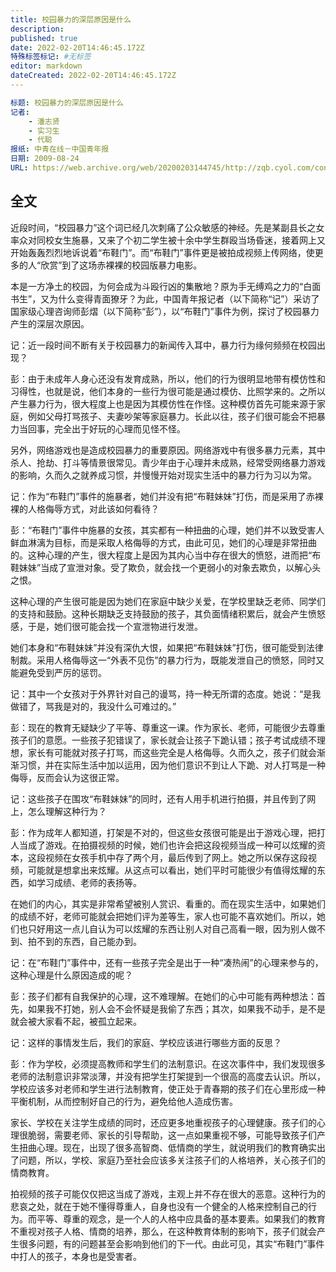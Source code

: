 ```yaml
---
title: 校园暴力的深层原因是什么
description:
published: true
date: 2022-02-20T14:46:45.172Z
特殊标签标记: #无标签
editor: markdown
dateCreated: 2022-02-20T14:46:45.172Z
---
```


```YAML
标题: 校园暴力的深层原因是什么
记者:
    - 潘志贤
    - 实习生
    - 代聪
报纸: 中青在线－中国青年报
日期: 2009-08-24
URL: https://web.archive.org/web/20200203144745/http://zqb.cyol.com/content/2009-08/24/content_2817816.htm
```

## 全文

近段时间，“校园暴力”这个词已经几次刺痛了公众敏感的神经。先是某副县长之女率众对同校女生施暴，又来了个初二学生被十余中学生群殴当场昏迷，接着网上又开始轰轰烈烈地诉说着“布鞋门”。而“布鞋门”事件更是被拍成视频上传网络，使更多的人“欣赏”到了这场赤裸裸的校园版暴力电影。

本是一方净土的校园，为何会成为斗殴行凶的集散地？原为手无缚鸡之力的“白面书生”，又为什么变得青面獠牙？为此，中国青年报记者（以下简称“记”）采访了国家级心理咨询师彭熠（以下简称“彭”），以“布鞋门”事件为例，探讨了校园暴力产生的深层次原因。

记：近一段时间不断有关于校园暴力的新闻传入耳中，暴力行为缘何频频在校园出现？

彭：由于未成年人身心还没有发育成熟，所以，他们的行为很明显地带有模仿性和习得性，也就是说，他们本身的一些行为很可能是通过模仿、比照学来的。之所以产生暴力行为，很大程度上也是因为其模仿性在作怪。这种模仿首先可能来源于家庭，例如父母打骂孩子、夫妻吵架等家庭暴力。长此以往，孩子们很可能会不把暴力当回事，完全出于好玩的心理而见怪不怪。

另外，网络游戏也是造成校园暴力的重要原因。网络游戏中有很多暴力元素，其中杀人、抢劫、打斗等情景很常见。青少年由于心理并未成熟，经常受网络暴力游戏的影响，久而久之就养成习惯，并慢慢开始对现实生活中的暴力行为习以为常。

记：作为“布鞋门”事件的施暴者，她们并没有把“布鞋妹妹”打伤，而是采用了赤裸裸的人格侮辱方式，对此该如何看待？

彭：“布鞋门”事件中施暴的女孩，其实都有一种扭曲的心理，她们并不以致受害人鲜血淋漓为目标，而是采取人格侮辱的方式，由此可见，她们的心理是非常扭曲的。这种心理的产生，很大程度上是因为其内心当中存在很大的愤怒，进而把“布鞋妹妹”当成了宣泄对象。受了欺负，就会找一个更弱小的对象去欺负，以解心头之恨。

这种心理的产生很可能是因为她们在家庭中缺少关爱，在学校里缺乏老师、同学们的支持和鼓励。这种长期缺乏支持鼓励的孩子，其负面情绪积累后，就会产生愤怒感，于是，她们很可能会找一个宣泄物进行发泄。

她们本身和“布鞋妹妹”并没有深仇大恨，如果把“布鞋妹妹”打伤，很可能受到法律制裁。采用人格侮辱这一“外表不见伤”的暴力行为，既能发泄自己的愤怒，同时又能避免受到严厉的惩罚。

记：其中一个女孩对于外界针对自己的谩骂，持一种无所谓的态度。她说：“是我做错了，骂我是对的，我没什么可难过的。”

彭：现在的教育无疑缺少了平等、尊重这一课。作为家长、老师，可能很少去尊重孩子们的意愿。一些孩子犯错误了，家长就会让孩子下跪认错；孩子考试成绩不理想，家长有可能就对孩子打骂，而这些完全是人格侮辱。久而久之，孩子们就会渐渐习惯，并在实际生活中加以运用，因为他们意识不到让人下跪、对人打骂是一种侮辱，反而会认为这很正常。

记：这些孩子在围攻“布鞋妹妹”的同时，还有人用手机进行拍摄，并且传到了网上，怎么理解这种行为？

彭：作为成年人都知道，打架是不对的，但这些女孩很可能是出于游戏心理，把打人当成了游戏。在拍摄视频的时候，她们也许会把这段视频当成一种可以炫耀的资本，这段视频在女孩手机中存了两个月，最后传到了网上。她之所以保存这段视频，可能就是想拿出来炫耀。从这点可以看出，她们平时可能很少有值得炫耀的东西，如学习成绩、老师的表扬等。

在她们的内心，其实是非常希望被别人赏识、看重的。而在现实生活中，如果她们的成绩不好，老师可能就会把她们评为差等生，家人也可能不喜欢她们。所以，她们也只好用这一点儿自认为可以炫耀的东西让别人对自己高看一眼，因为别人做不到、拍不到的东西，自己能办到。

记：在“布鞋门”事件中，还有一些孩子完全是出于一种“凑热闹”的心理来参与的，这种心理是什么原因造成的呢？

彭：孩子们都有自我保护的心理，这不难理解。在她们的心中可能有两种想法：首先，如果我不打她，别人会不会怀疑是我偷了东西；其次，如果我不动手，是不是就会被大家看不起，被孤立起来。

记：这样的事情发生后，我们的家庭、学校应该进行哪些方面的反思？

彭：作为学校，必须提高教师和学生们的法制意识。在这次事件中，我们发现很多老师的法制意识非常淡薄，并没有把学生打架提到一个很高的高度去认识。所以，学校应该多对老师和学生进行法制教育，使正处于青春期的孩子们在心里形成一种平衡机制，从而控制好自己的行为，避免给他人造成伤害。

家长、学校在关注学生成绩的同时，还应更多地重视孩子的心理健康。孩子们的心理很脆弱，需要老师、家长的引导帮助，这一点如果重视不够，可能导致孩子们产生扭曲心理。现在，出现了很多高智商、低情商的学生，就说明我们的教育确实出了问题，所以，学校、家庭乃至社会应该多关注孩子们的人格培养，关心孩子们的情商教育。

拍视频的孩子可能仅仅把这当成了游戏，主观上并不存在很大的恶意。这种行为的悲哀之处，就在于她不懂得尊重人，自身也没有一个健全的人格来控制自己的行为。而平等、尊重的观念，是一个人的人格中应具备的基本要素。如果我们的教育不重视对孩子人格、情商的培养，那么，在这种教育体制的影响下，孩子们就会产生很多问题，有的问题甚至会影响到他们的下一代。由此可见，其实“布鞋门”事件中打人的孩子，本身也是受害者。
